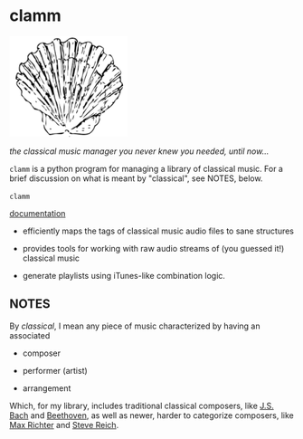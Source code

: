 # clamm

![](clam.png?raw=true)

_the classical music manager you never knew you needed, until now..._

`clamm` is a python program for managing a library of classical music. For a brief discussion on what is meant by "classical", see NOTES, below. 

`clamm` 

[documentation](http://clamm.readthedocs.io/en/latest/)

* efficiently maps the tags of classical music audio files to sane structures

* provides tools for working with raw audio streams of (you guessed it!) classical music

* generate playlists using iTunes-like combination logic. 

## NOTES

By _classical_, I mean any piece of music characterized by having an associated 

* composer

* performer (artist)

* arrangement

Which, for my library, includes traditional classical composers, like [J.S. Bach](https://en.wikipedia.org/wiki/Johann_Sebastian\_Bach) and [Beethoven](https://en.wikipedia.org/wiki/Ludwig_van_Beethoven), as well as newer, harder to categorize composers, like [Max Richter](https://en.wikipedia.org/wiki/Max_Richter) and [Steve Reich](https://en.wikipedia.org/wiki/Steve_Reich).

